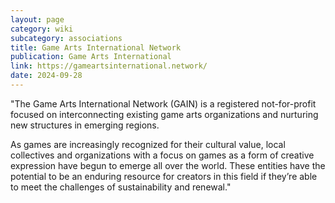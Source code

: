 ```yaml
---
layout: page
category: wiki
subcategory: associations
title: Game Arts International Network
publication: Game Arts International
link: https://gameartsinternational.network/
date: 2024-09-28
---
```


"The Game Arts International Network (GAIN) is a registered not-for-profit focused on interconnecting existing game arts organizations and nurturing new structures in emerging regions.

As games are increasingly recognized for their cultural value, local collectives and organizations with a focus on games as a form of creative expression have begun to emerge all over the world. These entities have the potential to be an enduring resource for creators in this field if they’re able to meet the challenges of sustainability and renewal."
